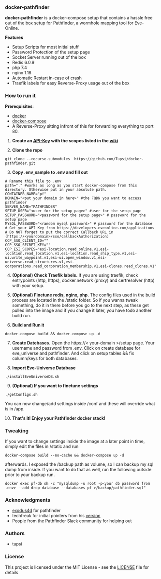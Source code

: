 ### docker-pathfinder

**docker-pathfinder** is a docker-compose setup that contains a hassle free out of the box setup for [Pathfinder](https://github.com/exodus4d/pathfinder), a wormhole mapping tool for Eve-Online.

**Features**
* Setup Scripts for most initial stuff
* Password Protection of the setup page
* Socket Server running out of the box
* Redis 6.0.9
* php 7.4
* nginx 1.18
* Automatic Restart in-case of crash
* Traefik labels for easy Reverse-Proxy usage out of the box

### How to run it

**Prerequisites**:
* [docker](https://docs.docker.com/)
* [docker-compose](https://docs.docker.com/)
* A Reverse-Proxy sitting infront of this for forwarding everything to port 80.

1. **Create an [API-Key](https://developers.eveonline.com/) with the scopes listed in the [wiki](https://github.com/exodus4d/pathfinder/wiki/SSO-ESI)** 

2. **Clone the repo**
```shell
git clone --recurse-submodules  https://github.com/Tupsi/docker-pathfinder.git
```

3. **Copy .env_sample to .env and fill out**
```shell
# Rename this file to .env
path="." #works as long as you start docker-compose from this directory. Otherwise put in your absolute path.
CONTAINER_NAME="pf"
DOMAIN="<put your domain in here>" #the FQDN you want to access pathfinder
SERVER_NAME="PATHFINDER"
SETUP_USER="<user for the setup page>" #user for the setup page
SETUP_PASSWORD="<password for the setup page>" # password for the setup page
MYSQL_PASSWORD="<random mysql password>" # password for the database
# Get your API Key from https://developers.eveonline.com/applications
# Do NOT forget to put the correct Callback URL in (https://<yourdomain>/sso/callbackAuthorization)
CCP_SSO_CLIENT_ID=""
CCP_SSO_SECRET_KEY=""
CCP_ESI_SCOPES="esi-location.read_online.v1,esi-location.read_location.v1,esi-location.read_ship_type.v1,esi-ui.write_waypoint.v1,esi-ui.open_window.v1,esi-universe.read_structures.v1,esi-corporations.read_corporation_membership.v1,esi-clones.read_clones.v1"
```
4. **(Optional) Check Traefik labels.** 
If you are using traefik, check entrypoints (http, https), docker.network (proxy) and certresolver (http) with your setup.

5. **(Optional) Finetune redis, nginx, php.** 
The config files used in the build process are located in the /static folder. So if you wanna tweak something, do it in there before you go to the next step, as these get pulled into the image and if you change it later, you have todo another build run.

6. **Build and Run it**
```shell                                                                                        
docker-compose build && docker-compose up -d
```

7. **Create Datebases.** 
Open the https://< your-domain >/setup page. Your username  and password from .env. Click on create database for eve_universe and pathfinder. And click on setup tables && fix column/keys for both databases.

8. **Import Eve-Universe Database**
```shell                                                                                        
./installEveUniverseDB.sh
```
9. **(Optional) If you want to finetune settings**
```shell                                                                                        
./getConfigs.sh
```
You can now change/add settings inside /conf and these will override what is in /app.

10. **That's it! Enjoy your Pathfinder docker stack!**

### Tweaking

If you want to change settings inside the image at a later point in time, simply edit the files in /static and run
```shell                                                                                        
docker-compose build --no-cache && docker-compose up -d
```
afterwards.
I exposed the /backup path as volume, so I can backup my sql dump from inside. If you want to do that as well, run the following outside prior to your backup run.
```shell                                                                                        
docker exec pf-db sh -c "mysqldump -u root -p<your db password from .env> --add-drop-database --databases pf >/backup/pathfinder.sql"
```                                                                                     

### Acknowledgments
*  [exodus4d](https://github.com/exodus4d/) for pathfinder
*  techfreak for initial pointers from his [version](https://gitlab.com/techfreak/pathfinder-container)
*  People from the Pathfinder Slack community for helping out

### Authors
* tupsi

### License
This project is licensed under the MIT License - see the [LICENSE](LICENSE) file for details

